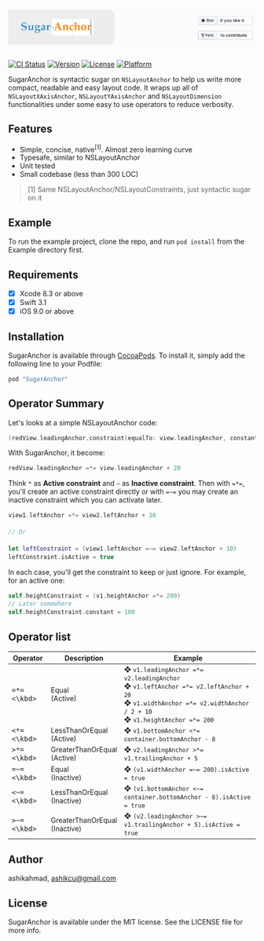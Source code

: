# ![Banner](SugarAnchor-Banner.png)

[![CI Status](http://img.shields.io/travis/ashikahmad/SugarAnchor.svg?style=flat)](https://travis-ci.org/ashikahmad/SugarAnchor)
[![Version](https://img.shields.io/cocoapods/v/SugarAnchor.svg?style=flat)](http://cocoapods.org/pods/SugarAnchor)
[![License](https://img.shields.io/cocoapods/l/SugarAnchor.svg?style=flat)](http://cocoapods.org/pods/SugarAnchor)
[![Platform](https://img.shields.io/cocoapods/p/SugarAnchor.svg?style=flat)](http://cocoapods.org/pods/SugarAnchor)

SugarAnchor is syntactic sugar on `NSLayoutAnchor` to help us write more compact, readable and easy layout code. It wraps up all of `NSLayoutXAxisAnchor`, `NSLayoutYAxisAnchor` and `NSLayoutDimension` functionalities under some easy to use operators to reduce verbosity.

## Features

- Simple, concise, native<sup>[1]</sup>. Almost zero learning curve
- Typesafe, similar to NSLayoutAnchor
- Unit tested
- Small codebase (less than 300 LOC)

> [1] Same NSLayoutAnchor/NSLayoutConstraints, just syntactic sugar on it

## Example

To run the example project, clone the repo, and run `pod install` from the Example directory first.

## Requirements

- [x] Xcode 8.3 or above
- [x] Swift 3.1
- [x] iOS 9.0 or above

## Installation

SugarAnchor is available through [CocoaPods](http://cocoapods.org). To install
it, simply add the following line to your Podfile:

```ruby
pod "SugarAnchor"
```

## Operator Summary

Let's looks at a simple NSLayoutAnchor code:
```swift
(redView.leadingAnchor.constraint(equalTo: view.leadingAnchor, constant: 20)).isActive = true
```

With SugarAnchor, it become:
```swift
redView.leadingAnchor =*= view.leadingAnchor + 20
```

Think `*` as **Active constraint** and `~` as **Inactive constraint**. Then with `=*=`, you'll create an active constraint directly or with `=~=` you may create an inactive constraint which you can activate later.

```swift
view1.leftAnchor =*= view2.leftAnchor + 10

// Or

let leftConstraint = (view1.leftAnchor =~= view2.leftAnchor + 10)
leftConstraint.isActive = true
```
In each case, you'll get the constraint to keep or just ignore. For example, for an active one:
```swift
self.heightConstraint = (v1.heightAnchor =*= 200)
// Later somewhere
self.heightConstraint.constant = 100
```
## Operator list


Operator | Description | Example
--- | --- | ---
<kbd>=*=<\kbd> | Equal<br>(Active) | ❖ `v1.leadingAnchor =*= v2.leadingAnchor`<br>❖ `v1.leftAnchor =*= v2.leftAnchor + 20`<br>❖ `v1.widthAnchor =*= v2.widthAnchor / 2 + 10`<br>❖ `v1.heightAnchor =*= 200`
<kbd><*=<\kbd> | LessThanOrEqual<br>(Active) | ❖ `v1.bottomAnchor <*= container.bottomAnchor - 8`
<kbd>>*=<\kbd> | GreaterThanOrEqual<br>(Active) | ❖ `v2.leadingAnchor >*= v1.trailingAnchor + 5`
<kbd>=~=<\kbd> | Equal<br>(Inactive) | ❖ `(v1.widthAnchor =~= 200).isActive = true`
<kbd><~=<\kbd> | LessThanOrEqual<br>(Inactive) | ❖ `(v1.bottomAnchor <~= container.bottomAnchor - 8).isActive = true`
<kbd>>~=<\kbd> | GreaterThanOrEqual<br>(Inactive) | ❖ `(v2.leadingAnchor >~= v1.trailingAnchor + 5).isActive = true`



## Author

ashikahmad, ashikcu@gmail.com

## License

SugarAnchor is available under the MIT license. See the LICENSE file for more info.
